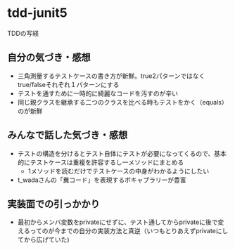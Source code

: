 # tdd-junit5
TDDの写経

## 自分の気づき・感想
- 三角測量するテストケースの書き方が新鮮。true2パターンではなくtrue/falseそれぞれ１パターンにする
- テストを通すために一時的に綺麗なコードを汚すのが辛い
- 同じ親クラスを継承する二つのクラスを比べる時もテストをかく（equals）のが新鮮

## みんなで話した気づき・感想
- テストの構造を分けるとテスト自体にテストが必要になってくるので、基本的にテストケースは重複を許容するし一メソッドにまとめる
  - 1メソッドを読むだけでテストケースの中身がわかるようにしたい
- t_wadaさんの「糞コード」を表現するボキャブラリーが豊富

## 実装面での引っかかり
- 最初からメンバ変数をprivateにせずに、テスト通してからprivateに後で変えるってのが今までの自分の実装方法と真逆（いつもとりあえずprivateにしてから広げていた)
